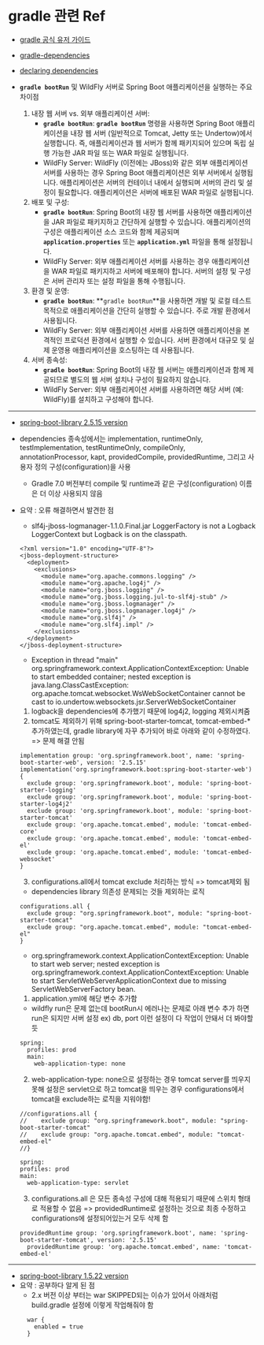 # gradle 관련 Ref
- [gradle 공식 유저 가이드](https://docs.gradle.org/current/userguide/userguide.html)
- [gradle-dependencies](https://kwonnam.pe.kr/wiki/gradle/dependencies)
- [declaring dependencies](https://docs.gradle.org/current/userguide/declaring_dependencies.html)

- **`gradle bootRun`** 및 WildFly 서버로 Spring Boot 애플리케이션을 실행하는 주요 차이점
  1. 내장 웹 서버 vs. 외부 애플리케이션 서버:
      - **`gradle bootRun`**: **`gradle bootRun`** 명령을 사용하면 Spring Boot 애플리케이션을 내장 웹 서버 (일반적으로 Tomcat, Jetty 또는 Undertow)에서 실행합니다. 즉, 애플리케이션과 웹 서버가 함께 패키지되어 있으며 독립 실행 가능한 JAR 파일 또는 WAR 파일로 실행됩니다.
      - WildFly Server: WildFly (이전에는 JBoss)와 같은 외부 애플리케이션 서버를 사용하는 경우 Spring Boot 애플리케이션은 외부 서버에서 실행됩니다. 애플리케이션은 서버의 컨테이너 내에서 실행되며 서버의 관리 및 설정이 필요합니다. 애플리케이션은 서버에 배포된 WAR 파일로 실행됩니다.
  2. 배포 및 구성:
      - **`gradle bootRun`**: Spring Boot의 내장 웹 서버를 사용하면 애플리케이션을 JAR 파일로 패키지하고 간단하게 실행할 수 있습니다. 애플리케이션의 구성은 애플리케이션 소스 코드와 함께 제공되며 **`application.properties`** 또는 **`application.yml`** 파일을 통해 설정됩니다.
      - WildFly Server: 외부 애플리케이션 서버를 사용하는 경우 애플리케이션을 WAR 파일로 패키지하고 서버에 배포해야 합니다. 서버의 설정 및 구성은 서버 관리자 또는 설정 파일을 통해 수행됩니다.
  3. 환경 및 운영:
      - **`gradle bootRun`**: **`gradle bootRun`**을 사용하면 개발 및 로컬 테스트 목적으로 애플리케이션을 간단히 실행할 수 있습니다. 주로 개발 환경에서 사용됩니다.
      - WildFly Server: 외부 애플리케이션 서버를 사용하면 애플리케이션을 본격적인 프로덕션 환경에서 실행할 수 있습니다. 서버 환경에서 대규모 및 실제 운영용 애플리케이션을 호스팅하는 데 사용됩니다.
  4. 서버 종속성:
      - **`gradle bootRun`**: Spring Boot의 내장 웹 서버는 애플리케이션과 함께 제공되므로 별도의 웹 서버 설치나 구성이 필요하지 않습니다.
      - WildFly Server: 외부 애플리케이션 서버를 사용하려면 해당 서버 (예: WildFly)를 설치하고 구성해야 합니다.

---
- [spring-boot-library 2.5.15 version](https://mvnrepository.com/artifact/org.springframework.boot/spring-boot/2.5.15)
- dependencies 종속성에서는 implementation, runtimeOnly, testImplementation, testRuntimeOnly, compileOnly, annotationProcessor, kapt, providedCompile, providedRuntime, 그리고 사용자 정의 구성(configuration)을 사용
  - Gradle 7.0 버전부터 compile 및 runtime과 같은 구성(configuration) 이름은 더 이상 사용되지 않음
- 요약 : 오류 해결하면서 발견한 점
  - slf4j-jboss-logmanager-1.1.0.Final.jar LoggerFactory is not a Logback LoggerContext but Logback is on the classpath.   
  ```
  <?xml version="1.0" encoding="UTF-8"?>
  <jboss-deployment-structure>
    <deployment>
      <exclusions>
        <module name="org.apache.commons.logging" />
        <module name="org.apache.log4j" />
        <module name="org.jboss.logging" />
        <module name="org.jboss.logging.jul-to-slf4j-stub" />
        <module name="org.jboss.logmanager" />
        <module name="org.jboss.logmanager.log4j" />
        <module name="org.slf4j" />
        <module name="org.slf4j.impl" />
      </exclusions>
    </deployment>
  </jboss-deployment-structure>
  ```
  - Exception in thread "main" org.springframework.context.ApplicationContextException: Unable to start embedded container; nested exception is java.lang.ClassCastException: org.apache.tomcat.websocket.WsWebSocketContainer cannot be cast to io.undertow.websockets.jsr.ServerWebSocketContainer


  1. logback을 dependencies에 추가했기 때문에 log4j2, logging 제외시켜줌
  2. tomcat도 제외하기 위해 spring-boot-starter-tomcat, tomcat-embed-* 추가하였는데, gradle library에 자꾸 추가되어 바로 아래와 같이 수정하였다. => 문제 해결 안됨
  ```
  implementation group: 'org.springframework.boot', name: 'spring-boot-starter-web', version: '2.5.15'
  implementation('org.springframework.boot:spring-boot-starter-web') {
    exclude group: 'org.springframework.boot', module: 'spring-boot-starter-logging'
    exclude group: 'org.springframework.boot', module: 'spring-boot-starter-log4j2'
    exclude group: 'org.springframework.boot', module: 'spring-boot-starter-tomcat'
    exclude group: 'org.apache.tomcat.embed', module: 'tomcat-embed-core'
    exclude group: 'org.apache.tomcat.embed', module: 'tomcat-embed-el'
    exclude group: 'org.apache.tomcat.embed', module: 'tomcat-embed-websocket'
  }
  ```
  3. configurations.all에서 tomcat exclude 처리하는 방식 => tomcat제외 됨
    - dependencies library 의존성 문제되는 것들 제외하는 로직
  ```
  configurations.all {
    exclude group: "org.springframework.boot", module: "spring-boot-starter-tomcat"
    exclude group: "org.apache.tomcat.embed", module: "tomcat-embed-el"
  }
  ```
  - org.springframework.context.ApplicationContextException: Unable to start web server; nested exception is org.springframework.context.ApplicationContextException: Unable to start ServletWebServerApplicationContext due to missing ServletWebServerFactory bean.
  1. application.yml에 해당 변수 추가함
    - wildfly run은 문제 없는데 bootRun시 에러나는 문제로 아래 변수 추가 하면 run은 되지만 서버 설정 ex) db, port 이런 설정이 다 작업이 안돼서 더 봐야할 듯
  ```
  spring:
    profiles: prod
    main:
      web-application-type: none
  ```
  2. web-application-type: none으로 설정하는 경우 tomcat server를 띄우지못해 설정은 servlet으로 하고 tomcat을 띄우는 경우 configurations에서 tomcat을 exclude하는 로직을 지워야함!
  ```
  //configurations.all {
  //	exclude group: "org.springframework.boot", module: "spring-boot-starter-tomcat"
  //	exclude group: "org.apache.tomcat.embed", module: "tomcat-embed-el"
  //}

  spring:
  profiles: prod
  main:
    web-application-type: servlet
  ```
  3. configurations.all 은 모든 종속성 구성에 대해 적용되기 때문에 스위치 형태로 적용할 수 없음 => providedRuntime로 설정하는 것으로 최종 수정하고 configurations에 설정되어있는거 모두 삭제 함
  ```
  providedRuntime group: 'org.springframework.boot', name: 'spring-boot-starter-tomcat', version: '2.5.15'
	providedRuntime group: 'org.apache.tomcat.embed', name: 'tomcat-embed-el'
  ```
---
- [spring-boot-library 1.5.22 version](https://mvnrepository.com/artifact/org.springframework.boot/spring-boot/1.5.22.RELEASE)
- 요약 : 공부하다 알게 된 점
  - 2.x 버전 이상 부터는 war SKIPPED되는 이슈가 있어서 아래처럼 build.gradle 설정에 이렇게 작업해줘야 함
  ```
    war {
      enabled = true
    }
  ```
